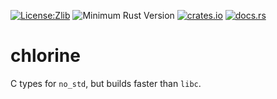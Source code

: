 [![License:Zlib](https://img.shields.io/badge/License-Zlib-brightgreen.svg)](https://opensource.org/licenses/Zlib)
![Minimum Rust Version](https://img.shields.io/badge/Min%20Rust-1.31-green.svg)
[![crates.io](https://img.shields.io/crates/v/chlorine.svg)](https://crates.io/crates/chlorine)
[![docs.rs](https://docs.rs/chlorine/badge.svg)](https://docs.rs/chlorine/)

# chlorine

C types for `no_std`, but builds faster than `libc`.
